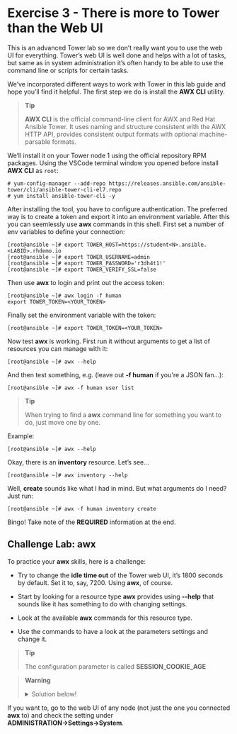 # Exercise 3 - There is more to Tower than the Web UI

This is an advanced Tower lab so we don’t really want you to use the web
UI for everything. Tower’s web UI is well done and helps with a lot of
tasks, but same as in system administration it’s often handy to be able
to use the command line or scripts for certain tasks.

We’ve incorporated different ways to work with Tower in this lab guide
and hope you’ll find it helpful. The first step we do is install the
**AWX CLI** utility.

> **Tip**
>
> **AWX CLI** is the official command-line client for AWX and Red Hat
> Ansible Tower. It uses naming and structure consistent with the AWX
> HTTP API, provides consistent output formats with optional
> machine-parsable formats.

We’ll install it on your Tower node 1 using the official repository RPM
packages. Using the VSCode terminal window you opened before install **AWX CLI** as `root`:

    # yum-config-manager --add-repo https://releases.ansible.com/ansible-tower/cli/ansible-tower-cli-el7.repo
    # yum install ansible-tower-cli -y

After installing the tool, you have to configure authentication. The preferred way is to create a token and export it into an environment variable. After this you can seemlessly use **awx** commands in this shell. First set a number of env variables to define your connection:

    [root@ansible ~]# export TOWER_HOST=https://student<N>.ansible.<LABID>.rhdemo.io
    [root@ansible ~]# export TOWER_USERNAME=admin
    [root@ansible ~]# export TOWER_PASSWORD='r3dh4t1!'
    [root@ansible ~]# export TOWER_VERIFY_SSL=false

Then use **awx** to login and print out the access token:

    [root@ansible ~]# awx login -f human
    export TOWER_TOKEN=<YOUR_TOKEN>

Finally set the environment variable with the token:

    [root@ansible ~]# export TOWER_TOKEN=<YOUR_TOKEN>

Now test **awx** is working. First run it without arguments to get a
list of resources you can manage with it:

    [root@ansible ~]# awx --help

And then test something, e.g. (leave out **-f human** if you're a JSON fan...):

    [root@ansible ~]# awx -f human user list

> **Tip**
>
> When trying to find a **awx** command line for something you want
> to do, just move one by one.

Example:

    [root@ansible ~]# awx --help

Okay, there is an **inventory** resource. Let’s see…

    [root@ansible ~]# awx inventory --help

Well, **create** sounds like what I had in mind. But what arguments do I
need? Just run:

    [root@ansible ~]# awx -f human inventory create

Bingo! Take note of the **REQUIRED** information at the end.

## Challenge Lab: awx

To practice your **awx** skills, here is a challenge:

  - Try to change the **idle time out** of the Tower web UI, it’s 1800
    seconds by default. Set it to, say, 7200. Using **awx**, of
    course.

  - Start by looking for a resource type **awx** provides using
    **--help** that sounds like it has something to do with changing
    settings.

  - Look at the available **awx** commands for this resource type.

  - Use the commands to have a look at the parameters settings and
    change it.

> **Tip**
>
> The configuration parameter is called **SESSION\_COOKIE\_AGE**

> **Warning**
>
> <details><summary>Solution below!</summary>
> <p>
>
>     [root@ansible ~]# awx setting list | grep SESSION
>     [root@ansible ~]# awx setting modify SESSION_COOKIE_AGE 7200
>     [root@ansible ~]# awx setting list | grep SESSION
>
> </p>
> </details>

If you want to, go to the web UI of any node (not just the one you
connected **awx** to) and check the setting under
**ADMINISTRATION→Settings→System**.

